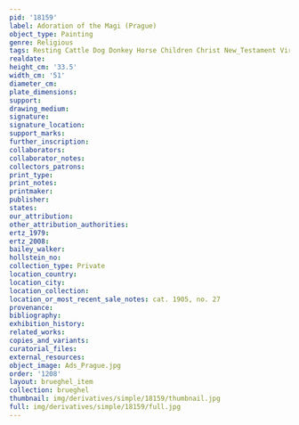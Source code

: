 ```yaml
---
pid: '18159'
label: Adoration of the Magi (Prague)
object_type: Painting
genre: Religious
tags: Resting Cattle Dog Donkey Horse Children Christ New_Testament Virgin_Mary
realdate: 
height_cm: '33.5'
width_cm: '51'
diameter_cm: 
plate_dimensions: 
support: 
drawing_medium: 
signature: 
signature_location: 
support_marks: 
further_inscription: 
collaborators: 
collaborator_notes: 
collectors_patrons: 
print_type: 
print_notes: 
printmaker: 
publisher: 
states: 
our_attribution: 
other_attribution_authorities: 
ertz_1979: 
ertz_2008: 
bailey_walker: 
hollstein_no: 
collection_type: Private
location_country: 
location_city: 
location_collection: 
location_or_most_recent_sale_notes: cat. 1905, no. 27
provenance: 
bibliography: 
exhibition_history: 
related_works: 
copies_and_variants: 
curatorial_files: 
external_resources: 
object_image: Ads_Prague.jpg
order: '1208'
layout: brueghel_item
collection: brueghel
thumbnail: img/derivatives/simple/18159/thumbnail.jpg
full: img/derivatives/simple/18159/full.jpg
---
```

